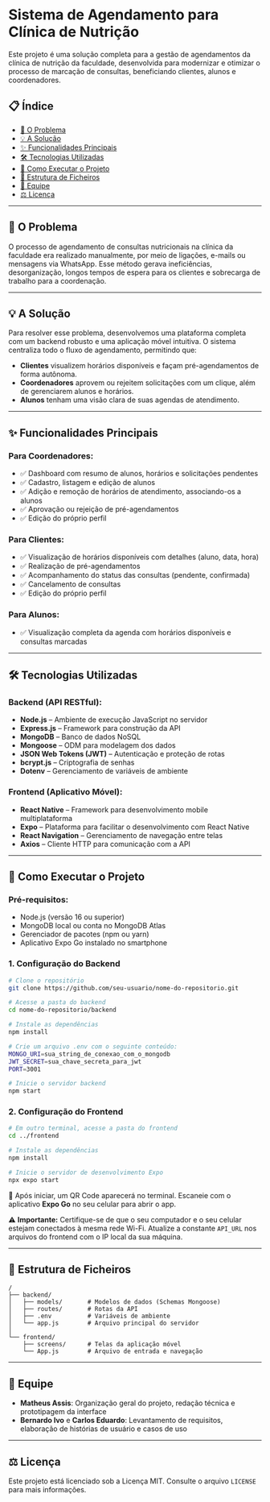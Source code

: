 # Sistema de Agendamento para Clínica de Nutrição

Este projeto é uma solução completa para a gestão de agendamentos da clínica de nutrição da faculdade, desenvolvida para modernizar e otimizar o processo de marcação de consultas, beneficiando clientes, alunos e coordenadores.



## 📋 Índice

- [🎯 O Problema](#🎯-o-problema)  
- [💡 A Solução](#💡-a-solução)  
- [✨ Funcionalidades Principais](#✨-funcionalidades-principais)  
- [🛠️ Tecnologias Utilizadas](#🛠️-tecnologias-utilizadas)  
- [🚀 Como Executar o Projeto](#🚀-como-executar-o-projeto)  
- [📂 Estrutura de Ficheiros](#📂-estrutura-de-ficheiros)  
- [🤝 Equipe](#🤝-equipe)  
- [⚖️ Licença](#⚖️-licença)

---

## 🎯 O Problema

O processo de agendamento de consultas nutricionais na clínica da faculdade era realizado manualmente, por meio de ligações, e-mails ou mensagens via WhatsApp. Esse método gerava ineficiências, desorganização, longos tempos de espera para os clientes e sobrecarga de trabalho para a coordenação.

---

## 💡 A Solução

Para resolver esse problema, desenvolvemos uma plataforma completa com um backend robusto e uma aplicação móvel intuitiva. O sistema centraliza todo o fluxo de agendamento, permitindo que:

- **Clientes** visualizem horários disponíveis e façam pré-agendamentos de forma autônoma.  
- **Coordenadores** aprovem ou rejeitem solicitações com um clique, além de gerenciarem alunos e horários.  
- **Alunos** tenham uma visão clara de suas agendas de atendimento.

---

## ✨ Funcionalidades Principais

### Para Coordenadores:
- ✅ Dashboard com resumo de alunos, horários e solicitações pendentes  
- ✅ Cadastro, listagem e edição de alunos  
- ✅ Adição e remoção de horários de atendimento, associando-os a alunos  
- ✅ Aprovação ou rejeição de pré-agendamentos  
- ✅ Edição do próprio perfil

### Para Clientes:
- ✅ Visualização de horários disponíveis com detalhes (aluno, data, hora)  
- ✅ Realização de pré-agendamentos  
- ✅ Acompanhamento do status das consultas (pendente, confirmada)  
- ✅ Cancelamento de consultas  
- ✅ Edição do próprio perfil

### Para Alunos:
- ✅ Visualização completa da agenda com horários disponíveis e consultas marcadas

---

## 🛠️ Tecnologias Utilizadas

### Backend (API RESTful):
- **Node.js** – Ambiente de execução JavaScript no servidor  
- **Express.js** – Framework para construção da API  
- **MongoDB** – Banco de dados NoSQL  
- **Mongoose** – ODM para modelagem dos dados  
- **JSON Web Tokens (JWT)** – Autenticação e proteção de rotas  
- **bcrypt.js** – Criptografia de senhas  
- **Dotenv** – Gerenciamento de variáveis de ambiente

### Frontend (Aplicativo Móvel):
- **React Native** – Framework para desenvolvimento mobile multiplataforma  
- **Expo** – Plataforma para facilitar o desenvolvimento com React Native  
- **React Navigation** – Gerenciamento de navegação entre telas  
- **Axios** – Cliente HTTP para comunicação com a API

---

## 🚀 Como Executar o Projeto

### Pré-requisitos:
- Node.js (versão 16 ou superior)  
- MongoDB local ou conta no MongoDB Atlas  
- Gerenciador de pacotes (npm ou yarn)  
- Aplicativo Expo Go instalado no smartphone

### 1. Configuração do Backend

```bash
# Clone o repositório
git clone https://github.com/seu-usuario/nome-do-repositorio.git

# Acesse a pasta do backend
cd nome-do-repositorio/backend

# Instale as dependências
npm install

# Crie um arquivo .env com o seguinte conteúdo:
MONGO_URI=sua_string_de_conexao_com_o_mongodb
JWT_SECRET=sua_chave_secreta_para_jwt
PORT=3001

# Inicie o servidor backend
npm start
````

### 2. Configuração do Frontend

```bash
# Em outro terminal, acesse a pasta do frontend
cd ../frontend

# Instale as dependências
npm install

# Inicie o servidor de desenvolvimento Expo
npx expo start
```

📱 Após iniciar, um QR Code aparecerá no terminal. Escaneie com o aplicativo **Expo Go** no seu celular para abrir o app.

⚠️ **Importante:** Certifique-se de que o seu computador e o seu celular estejam conectados à mesma rede Wi-Fi.
Atualize a constante `API_URL` nos arquivos do frontend com o IP local da sua máquina.

---

## 📂 Estrutura de Ficheiros

```
/
├── backend/
│   ├── models/       # Modelos de dados (Schemas Mongoose)
│   ├── routes/       # Rotas da API
│   ├── .env          # Variáveis de ambiente
│   └── app.js        # Arquivo principal do servidor
│
└── frontend/
    ├── screens/      # Telas da aplicação móvel
    └── App.js        # Arquivo de entrada e navegação
```

---

## 🤝 Equipe

* **Matheus Assis**: Organização geral do projeto, redação técnica e prototipagem da interface
* **Bernardo Ivo** e **Carlos Eduardo**: Levantamento de requisitos, elaboração de histórias de usuário e casos de uso

---

## ⚖️ Licença

Este projeto está licenciado sob a Licença MIT. Consulte o arquivo `LICENSE` para mais informações.

